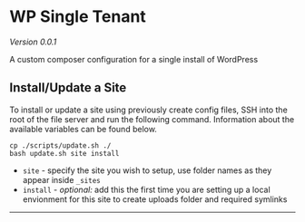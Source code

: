 # WP Single Tenant

_Version 0.0.1_

A custom composer configuration for a single install of WordPress

## Install/Update a Site

To install or update a site using previously create config files, SSH into the root of the file server and run the following command. Information about the available variables can be found below.

```
cp ./scripts/update.sh ./
bash update.sh site install

```

-   `site` - specify the site you wish to setup, use folder names as they appear inside `_sites`
-   `install` - _optional:_ add this the first time you are setting up a local envionment for this site to create uploads folder and required symlinks

---
